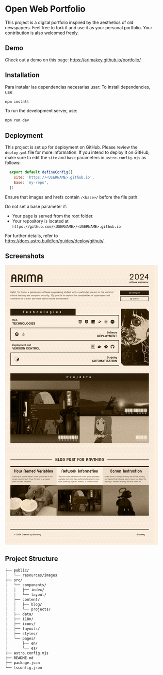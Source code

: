 
# Open Web Portfolio

This project is a digital portfolio inspired by the aesthetics of old newspapers. Feel free to fork it and use it as your personal portfolio. Your contribution is also welcomed freely.

## Demo
Check out a demo on this page: https://arimakey.github.io/portfolio/

## Installation

Para instalar las dependencias necesarias usar:
To install dependencies, use:
```bash
npm install
```
    
To run the development server, use:
```bash
npm run dev
```

## Deployment

This project is set up for deployment on GitHub. Please review the `deploy.yml` file for more information. If you intend to deploy it on GitHub, make sure to edit the `site` and `base` parameters in `astro.config.mjs` as follows:

```javascript
  export default defineConfig({
    site: 'https://<USERNAME>.github.io',
    base: 'my-repo',
  })
```
Ensure that images and hrefs contain `/<base>/` before the file path.

Do not set a base parameter if:
- Your page is served from the root folder.
- Your repository is located at `https://github.com/<USERNAME>/<USERNAME>.github.io`


For further details, refer to https://docs.astro.build/en/guides/deploy/github/.
## Screenshots

![portfolio](https://raw.githubusercontent.com/ArimaKey/portfolio/main/public/full_page.jpg)

## Project Structure

```text
├── public/
│   └── resources/images
├── src/
│   └── components/
│   │   ├── index/
│   │   └── layout/
│   ├── content/
│   │   ├── blog/
│   │   └── projects/
│   ├── data/
│   ├── i18n/
│   ├── icons/
│   ├── layouts/
│   ├── styles/
│   └── pages/
│       ├── en/
│       └── es/
├── astro.config.mjs
├── README.md
├── package.json
└── tsconfig.json
```
